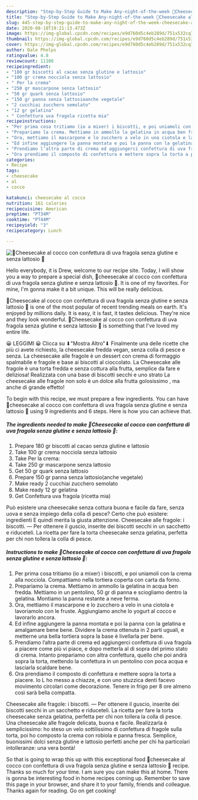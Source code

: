 ```yaml
---
description: "Step-by-Step Guide to Make Any-night-of-the-week 🍒Cheesecake al cocco con confettura di uva fragola senza glutine e senza lattosio 🍓"
title: "Step-by-Step Guide to Make Any-night-of-the-week 🍒Cheesecake al cocco con confettura di uva fragola senza glutine e senza lattosio 🍓"
slug: 445-step-by-step-guide-to-make-any-night-of-the-week-cheesecake-al-cocco-con-confettura-di-uva-fragola-senza-glutine-e-senza-lattosio
date: 2020-08-18T19:21:13.473Z
image: https://img-global.cpcdn.com/recipes/e9d760d5c4eb289d/751x532cq70/🍒cheesecake-al-cocco-con-confettura-di-uva-fragola-senza-glutine-e-senza-lattosio-🍓-recipe-main-photo.jpg
thumbnail: https://img-global.cpcdn.com/recipes/e9d760d5c4eb289d/751x532cq70/🍒cheesecake-al-cocco-con-confettura-di-uva-fragola-senza-glutine-e-senza-lattosio-🍓-recipe-main-photo.jpg
cover: https://img-global.cpcdn.com/recipes/e9d760d5c4eb289d/751x532cq70/🍒cheesecake-al-cocco-con-confettura-di-uva-fragola-senza-glutine-e-senza-lattosio-🍓-recipe-main-photo.jpg
author: Dale Phelps
ratingvalue: 4.8
reviewcount: 11106
recipeingredient:
- "180 gr biscotti al cacao senza glutine e lattosio"
- "100 gr crema nocciola senza lattosio"
- " Per la crema"
- "250 gr mascarpone senza lattosio"
- "50 gr quark senza lattosio"
- "150 gr panna senza lattosioanche vegetale"
- "2 cucchiai zucchero semolato"
- "12 gr gelatina"
- " Confettura uva fragola ricetta mia"
recipeinstructions:
- "Per prima cosa tritiamo (io a mixer) i biscotti, e poi uniamoli con la crema alla nocciola. Compattiamo nella tortiera coperta con carta da forno."
- "Prepariamo la crema. Mettiamo in ammollo la gelatina in acqua ben fredda. Mettiamo in un pentolino, 50 gr di panna e sciogliamo dentro la gelatina. Montiamo la panna restante a neve ferma."
- "Ora, mettiamo il mascarpone e lo zucchero a velo in una ciotola e lavoriamolo con le fruste. Aggiungiamo anche lo yogurt al cocco e lavorarlo ancora."
- "Ed infine aggiungere la panna montata e poi la panna con la gelatina e amalgamare bene bene. Dividere la crema ottenuta in 2 parti uguali, e metterne una bella tortiera sopra la base è livellarla per bene."
- "Prendiamo l’altra parte di crema ed aggiungerci confettura di uva fragola a piacere come più vi piace, e dopo metterla al di sopra del primo stato di crema. Intanto prepariamo con altra confettura, quello che poi andrà sopra la torta, mettendo la confettura in un pentolino con poca acqua e lasciarla scaldare bene."
- "Ora prendiamo il composto di confettura e mettere sopra la torta a piacere. Io L ho messo a chiazze, e con uno stuzzica denti facevo movimento circolari come decorazione. Tenere in frigo per 8 ore almeno così sarà bella compatta."
categories:
- Recipe
tags:
- cheesecake
- al
- cocco

katakunci: cheesecake al cocco 
nutrition: 161 calories
recipecuisine: American
preptime: "PT34M"
cooktime: "PT44M"
recipeyield: "3"
recipecategory: Lunch

---
```



![🍒Cheesecake al cocco con confettura di uva fragola senza glutine e senza lattosio 🍓](https://img-global.cpcdn.com/recipes/e9d760d5c4eb289d/751x532cq70/🍒cheesecake-al-cocco-con-confettura-di-uva-fragola-senza-glutine-e-senza-lattosio-🍓-recipe-main-photo.jpg)

Hello everybody, it is Drew, welcome to our recipe site. Today, I will show you a way to prepare a special dish, 🍒cheesecake al cocco con confettura di uva fragola senza glutine e senza lattosio 🍓. It is one of my favorites. For mine, I'm gonna make it a bit unique. This will be really delicious.

🍒Cheesecake al cocco con confettura di uva fragola senza glutine e senza lattosio 🍓 is one of the most popular of recent trending meals on earth. It's enjoyed by millions daily. It is easy, it is fast, it tastes delicious. They're nice and they look wonderful. 🍒Cheesecake al cocco con confettura di uva fragola senza glutine e senza lattosio 🍓 is something that I've loved my entire life.

😀 LEGGIMI 😀 Clicca su ⬇&#34;Mostra Altro&#34;⬇ Finalmente una delle ricette che più ci avete richiesto, la cheesecake fredda vegan, senza colla di pesce e senza. La cheesecake alle fragole è un dessert con crema di formaggio spalmabile e fragole e base ai biscotti al cioccolato. La Cheesecake alle fragole è una torta fredda e senza cottura alla frutta, semplice da fare e deliziosa! Realizzata con una base di biscotti secchi e uno strato La cheesecake alle fragole non solo è un dolce alla frutta golosissimo , ma anche di grande effetto!


To begin with this recipe, we must prepare a few ingredients. You can have 🍒cheesecake al cocco con confettura di uva fragola senza glutine e senza lattosio 🍓 using 9 ingredients and 6 steps. Here is how you can achieve that.

<!--inarticleads1-->

##### The ingredients needed to make 🍒Cheesecake al cocco con confettura di uva fragola senza glutine e senza lattosio 🍓:

1. Prepare 180 gr biscotti al cacao senza glutine e lattosio
1. Take 100 gr crema nocciola senza lattosio
1. Take  Per la crema:
1. Take 250 gr mascarpone senza lattosio
1. Get 50 gr quark senza lattosio
1. Prepare 150 gr panna senza lattosio(anche vegetale)
1. Make ready 2 cucchiai zucchero semolato
1. Make ready 12 gr gelatina
1. Get  Confettura uva fragola (ricetta mia)


Può esistere una cheesecake senza cottura buona e facile da fare, senza uova e senza impiego della colla di pesce? Certo che può esistere: ingredienti E quindi merita la giusta attenzione. Cheesecake alle fragole: i biscotti. — Per ottenere il guscio, inserite dei biscotti secchi in un sacchetto e riduceteli. La ricetta per fare la torta cheesecake senza gelatina, perfetta per chi non tollera la colla di pesce. 

<!--inarticleads2-->

##### Instructions to make 🍒Cheesecake al cocco con confettura di uva fragola senza glutine e senza lattosio 🍓:

1. Per prima cosa tritiamo (io a mixer) i biscotti, e poi uniamoli con la crema alla nocciola. Compattiamo nella tortiera coperta con carta da forno.
1. Prepariamo la crema. Mettiamo in ammollo la gelatina in acqua ben fredda. Mettiamo in un pentolino, 50 gr di panna e sciogliamo dentro la gelatina. Montiamo la panna restante a neve ferma.
1. Ora, mettiamo il mascarpone e lo zucchero a velo in una ciotola e lavoriamolo con le fruste. Aggiungiamo anche lo yogurt al cocco e lavorarlo ancora.
1. Ed infine aggiungere la panna montata e poi la panna con la gelatina e amalgamare bene bene. Dividere la crema ottenuta in 2 parti uguali, e metterne una bella tortiera sopra la base è livellarla per bene.
1. Prendiamo l’altra parte di crema ed aggiungerci confettura di uva fragola a piacere come più vi piace, e dopo metterla al di sopra del primo stato di crema. Intanto prepariamo con altra confettura, quello che poi andrà sopra la torta, mettendo la confettura in un pentolino con poca acqua e lasciarla scaldare bene.
1. Ora prendiamo il composto di confettura e mettere sopra la torta a piacere. Io L ho messo a chiazze, e con uno stuzzica denti facevo movimento circolari come decorazione. Tenere in frigo per 8 ore almeno così sarà bella compatta.


Cheesecake alle fragole: i biscotti. — Per ottenere il guscio, inserite dei biscotti secchi in un sacchetto e riduceteli. La ricetta per fare la torta cheesecake senza gelatina, perfetta per chi non tollera la colla di pesce. Una cheesecake alle fragole delicata, buona e facile. Realizzarla è semplicissimo: ho steso un velo sottilissimo di confettura di fragole sulla torta, poi ho composto la crema con robiola e panna fresca. Semplice, buonissimi dolci senza glutine e lattosio perfetti anche per chi ha particolari intolleranze: una vera bontà! 

So that is going to wrap this up with this exceptional food 🍒cheesecake al cocco con confettura di uva fragola senza glutine e senza lattosio 🍓 recipe. Thanks so much for your time. I am sure you can make this at home. There is gonna be interesting food in home recipes coming up. Remember to save this page in your browser, and share it to your family, friends and colleague. Thanks again for reading. Go on get cooking!
